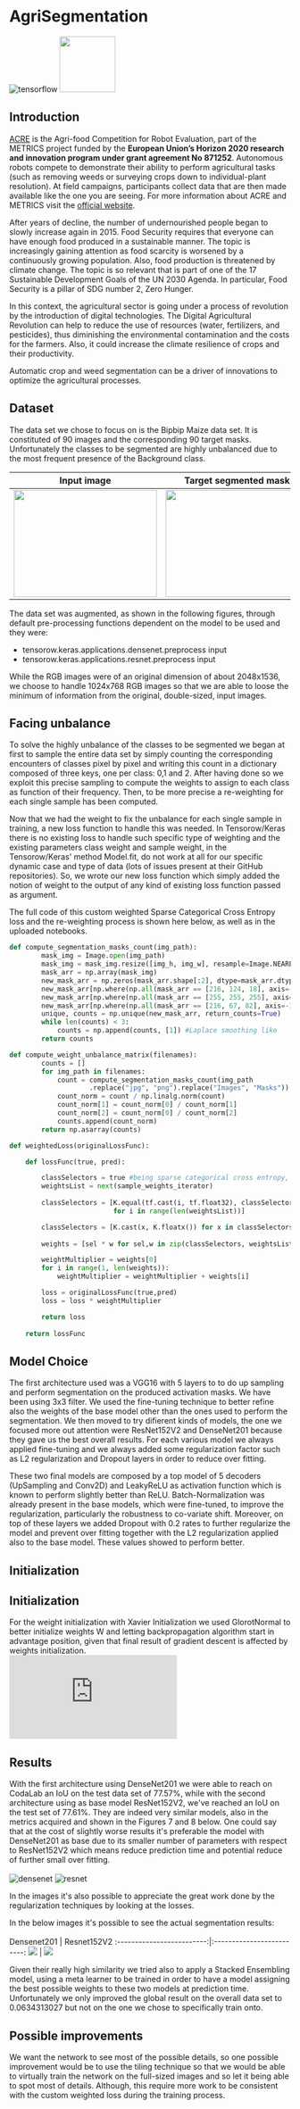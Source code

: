 # AgriSegmentation
![tensorflow](https://aleen42.github.io/badges/src/tensorflow.svg) <img src="https://github.com/ec-jrc/COVID-19/blob/master/logo_ce-en-quadri_JRC-01.png?raw=true" height="100" width="100"/>

## Introduction
[ACRE](https://competitions.codalab.org/competitions/27176) is the Agri-food Competition for Robot Evaluation, part of the METRICS project funded by the <b>European Union’s Horizon 2020 research and innovation program under grant agreement No 871252</b>. Autonomous robots compete to demonstrate their ability to perform agricultural tasks (such as removing weeds or surveying crops down to individual-plant resolution). At field campaigns, participants collect data that are then made available like the one you are seeing. For more information about ACRE and METRICS visit the [official website](https://metricsproject.eu/agri-food/).

After years of decline, the number of undernourished people began to slowly increase again in 2015. Food Security requires that everyone can have enough food produced in a sustainable manner. The topic is increasingly gaining attention as food scarcity is worsened by a continuously growing population. Also, food production is threatened by climate change. The topic is so relevant that is part of one of the 17 Sustainable Development Goals of the UN 2030 Agenda. In particular, Food Security is a pillar of SDG number 2, Zero Hunger.

In this context, the agricultural sector is going under a process of revolution by the introduction of digital technologies. The Digital Agricultural Revolution can help to reduce the use of resources (water, fertilizers, and pesticides), thus diminishing the environmental contamination and the costs for the farmers. Also, it could increase the climate resilience of crops and their productivity.

Automatic crop and weed segmentation can be a driver of innovations to optimize the agricultural processes.

## Dataset
The data set we chose to focus on is the Bipbip Maize data set. It is constituted of 90 images and the corresponding
90 target masks. Unfortunately the classes to be segmented are highly unbalanced due to the most frequent presence
of the Background class.

Input image             |  Target segmented mask
:-------------------------:|:-------------------------:
<img src="/Dataset/Training/Bipbip/Mais/Images/Bipbip_mais_im_01391.jpg" width="256" height="192">  |  <img src="/Dataset/Training/Bipbip/Mais/Masks/Bipbip_mais_im_01391.png" width="256" height="192">

The data set was augmented, as shown in the following figures, through default pre-processing functions dependent
on the model to be used and they were:
- tensorow.keras.applications.densenet.preprocess input
- tensorow.keras.applications.resnet.preprocess input

While the RGB images were of an original dimension of about 2048x1536, we choose to handle 1024x768 RGB
images so that we are able to loose the minimum of information from the original, double-sized, input images.

## Facing unbalance
To solve the highly unbalance of the classes to be segmented we began at first to sample the entire data set by
simply counting the corresponding encounters of classes pixel by pixel and writing this count in a dictionary
composed of three keys, one per class: 0,1 and 2. After having done so we exploit this precise sampling to
compute the weights to assign to each class as function of their frequency.
Then, to be more precise a re-weighting for each single sample has been computed.

Now that we had the weight to fix the unbalance for each single sample in training, a new loss function to
handle this was needed. In Tensorow/Keras there is no existing loss to handle such specific type of weighting and the existing
parameters class weight and sample weight, in the Tensorow/Keras' method Model.fit, do not work at all for our
specific dynamic case and type of data (lots of issues present at their GitHub repositories). So, we wrote our new
loss function which simply added the notion of weight to the output of any kind of existing loss function passed
as argument.

The full code of this custom weighted Sparse Categorical Cross Entropy loss and the re-weighting process is shown here below, as well as in the uploaded notebooks.

```python
def compute_segmentation_masks_count(img_path):
        mask_img = Image.open(img_path)
        mask_img = mask_img.resize([img_h, img_w], resample=Image.NEAREST)
        mask_arr = np.array(mask_img)
        new_mask_arr = np.zeros(mask_arr.shape[:2], dtype=mask_arr.dtype)
        new_mask_arr[np.where(np.all(mask_arr == [216, 124, 18], axis=-1))] = 0
        new_mask_arr[np.where(np.all(mask_arr == [255, 255, 255], axis=-1))] = 1
        new_mask_arr[np.where(np.all(mask_arr == [216, 67, 82], axis=-1))] = 2
        unique, counts = np.unique(new_mask_arr, return_counts=True)
        while len(counts) < 3:
            counts = np.append(counts, [1]) #Laplace smoothing like
        return counts

def compute_weight_unbalance_matrix(filenames):
        counts = []
        for img_path in filenames:
            count = compute_segmentation_masks_count(img_path
                    .replace("jpg", "png").replace("Images", "Masks"))
            count_norm = count / np.linalg.norm(count)
            count_norm[1] = count_norm[0] / count_norm[1]
            count_norm[2] = count_norm[0] / count_norm[2]
            counts.append(count_norm)
        return np.asarray(counts)

def weightedLoss(originalLossFunc):

    def lossFunc(true, pred):

        classSelectors = true #being sparse categorical cross entropy, no argmax here
        weightsList = next(sample_weights_iterator)
        
        classSelectors = [K.equal(tf.cast(i, tf.float32), classSelectors) 
                          for i in range(len(weightsList))]

        classSelectors = [K.cast(x, K.floatx()) for x in classSelectors]
        
        weights = [sel * w for sel,w in zip(classSelectors, weightsList)] 

        weightMultiplier = weights[0]
        for i in range(1, len(weights)):
            weightMultiplier = weightMultiplier + weights[i]

        loss = originalLossFunc(true,pred) 
        loss = loss * weightMultiplier

        return loss
        
    return lossFunc
```

## Model Choice
The first architecture used was a VGG16 with 5 layers to to do up sampling and perform segmentation on the
produced activation masks. We have been using 3x3 filter. We used the fine-tuning technique to better refine also
the weights of the base model other than the ones used to perform the segmentation.
We then moved to try difierent kinds of models, the one we focused more out attention were ResNet152V2 and
DenseNet201 because they gave us the best overall results.
For each various model we always applied fine-tuning and we always added some regularization factor such as L2
regularization and Dropout layers in order to reduce over fitting.

These two final models are composed by a top model of 5 decoders (UpSampling and Conv2D) and LeakyReLU
as activation function which is known to perform slightly better than ReLU. Batch-Normalization was already
present in the base models, which were fine-tuned, to improve the regularization, particularly the robustness to
co-variate shift.
Moreover, on top of these layers we added Dropout with 0.2 rates to further regularize the model and prevent over
fitting together with the L2 regularization applied also to the base model. These values showed to perform better.

## Initialization
## Initialization
For the weight initialization with Xavier Initialization we used GlorotNormal to better initialize weights W and
letting backpropagation algorithm start in advantage position, given that final result of gradient descent is affected
by weights initialization.<br>
![equation](https://latex.codecogs.com/gif.latex?W%20%5Csim%20%5Cmathcal%7BN%7D%5Cleft%28%5Cmu%3D0%2C%5C%2C%20%5C%3B%5Csigma%5E%7B2%7D%3D%5Cfrac%7B2%7D%7BN_%7Bin%7D%20&plus;%20N_%7Bout%7D%7D%5Cright%29)

## Results
With the first architecture using DenseNet201 we were able to reach on CodaLab an IoU on the test data set of
77.57%, while with the second architecture using as base model ResNet152V2, we've reached an IoU on the test
set of 77.61%.
They are indeed very similar models, also in the metrics acquired and shown in the Figures 7 and 8 below. One
could say that at the cost of slightly worse results it's preferable the model with DenseNet201 as base due to its
smaller number of parameters with respect to ResNet152V2 which means reduce prediction time and potential
reduce of further small over fitting.<br><br>
![densenet](/results/densenet.png)
![resnet](/results/resnet.png)

In the images it's also possible to appreciate the great work done by the regularization techniques by looking at
the losses.

In the below images it's possible to see the actual segmentation results:<br><br>
Densenet201            |  Resnet152V2
:-------------------------:|:-------------------------:
<img src="/results/seg_densenet.png">  |  <img src="/results/seg_resnet.png">

Given their really high similarity we tried also to apply a Stacked Ensembling model, using a meta learner to
be trained in order to have a model assigning the best possible weights to these two models at prediction time.
Unfortunately we only improved the global result on the overall data set to 0.0634313027 but not on the one we
chose to specifically train onto.

## Possible improvements
We want the network to see most of the possible details, so one possible improvement would be to use the tiling
technique so that we would be able to virtually train the network on the full-sized images and so let it being able
to spot most of details. Although, this require more work to be consistent with the custom weighted loss during
the training process.
